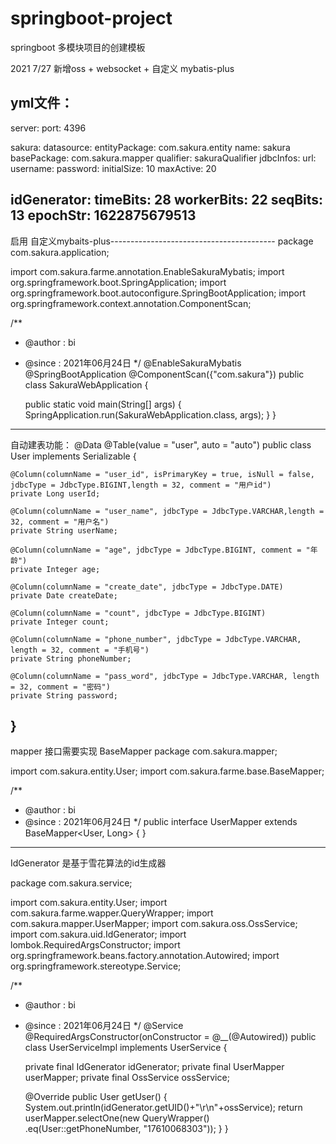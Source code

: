 # springboot-project

springboot 多模块项目的创建模板

2021 7/27 新增oss + websocket + 自定义 mybatis-plus


yml文件：
--------------------------------------------------------------
server:
  port: 4396

sakura:
  datasource:
    entityPackage: com.sakura.entity
    name: sakura
    basePackage: com.sakura.mapper
    qualifier: sakuraQualifier
    jdbcInfos:
      url:
      username:
      password:
      initialSize: 10
      maxActive: 20

idGenerator:
  timeBits: 28
  workerBits: 22
  seqBits: 13
  epochStr: 1622875679513
  --------------------------------------------------------------
  
启用 自定义mybaits-plus-----------------------------------------
package com.sakura.application;

import com.sakura.farme.annotation.EnableSakuraMybatis;
import org.springframework.boot.SpringApplication;
import org.springframework.boot.autoconfigure.SpringBootApplication;
import org.springframework.context.annotation.ComponentScan;

/**
 * @author : bi
 * @since : 2021年06月24日
 */
@EnableSakuraMybatis
@SpringBootApplication
@ComponentScan({"com.sakura"})
public class SakuraWebApplication {

    public static void main(String[] args) {
        SpringApplication.run(SakuraWebApplication.class, args);
    }
}
--------------------------------------------------------------------------------------------
自动建表功能：
 @Data
@Table(value = "user", auto = "auto")
public class User implements Serializable {


    @Column(columnName = "user_id", isPrimaryKey = true, isNull = false, jdbcType = JdbcType.BIGINT,length = 32, comment = "用户id")
    private Long userId;

    @Column(columnName = "user_name", jdbcType = JdbcType.VARCHAR,length = 32, comment = "用户名")
    private String userName;

    @Column(columnName = "age", jdbcType = JdbcType.BIGINT, comment = "年龄")
    private Integer age;

    @Column(columnName = "create_date", jdbcType = JdbcType.DATE)
    private Date createDate;

    @Column(columnName = "count", jdbcType = JdbcType.BIGINT)
    private Integer count;

    @Column(columnName = "phone_number", jdbcType = JdbcType.VARCHAR, length = 32, comment = "手机号")
    private String phoneNumber;

    @Column(columnName = "pass_word", jdbcType = JdbcType.VARCHAR, length = 32, comment = "密码")
    private String password;
}
-----------------------------------------------------------------------------------------------------------------------------


mapper 接口需要实现 BaseMapper
package com.sakura.mapper;

import com.sakura.entity.User;
import com.sakura.farme.base.BaseMapper;

/**
 * @author : bi
 * @since : 2021年06月24日
 */
public interface UserMapper extends BaseMapper<User, Long> {
}


-------------------------------------------------------------------------------------------------------------------------------


IdGenerator 是基于雪花算法的id生成器


package com.sakura.service;

import com.sakura.entity.User;
import com.sakura.farme.wapper.QueryWrapper;
import com.sakura.mapper.UserMapper;
import com.sakura.oss.OssService;
import com.sakura.uid.IdGenerator;
import lombok.RequiredArgsConstructor;
import org.springframework.beans.factory.annotation.Autowired;
import org.springframework.stereotype.Service;

/**
 * @author : bi
 * @since : 2021年06月24日
 */
@Service
@RequiredArgsConstructor(onConstructor = @__(@Autowired))
public class UserServiceImpl implements UserService {

    private final IdGenerator idGenerator;
    private final UserMapper userMapper;
    private final OssService ossService;

    @Override
    public User getUser() {
        System.out.println(idGenerator.getUID()+"\r\n"+ossService);
        return  userMapper.selectOne(new QueryWrapper<User>()
                .eq(User::getPhoneNumber, "17610068303"));
    }
}

